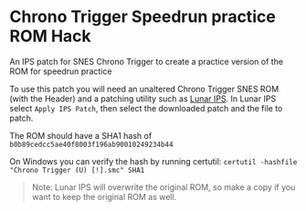 # Chrono Trigger Speedrun practice ROM Hack

An IPS patch for SNES Chrono Trigger to create a practice version of the ROM for speedrun practice


To use this patch you will need an unaltered Chrono Trigger SNES ROM (with the Header) and a patching utility such as [Lunar IPS](https://fusoya.eludevisibility.org/lips/). In Lunar IPS select `Apply IPS Patch`, then select the downloaded patch and the file to patch.

The ROM should have a SHA1 hash of `b0b89cedcc5ae40f8003f196ab90010249234b44`

On Windows you can verify the hash by running certutil:
`certutil -hashfile "Chrono Trigger (U) [!].smc" SHA1`

> Note: Lunar IPS will overwrite the original ROM, so make a copy if you want to keep the original ROM as well.